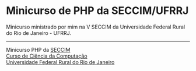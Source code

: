 Minicurso de PHP da SECCIM/UFRRJ 
====================

Minicurso ministrado por mim na V SECCIM da Universidade Federal Rural do Rio de Janeiro - UFRRJ.

----
Minicurso PHP da [SECCIM](http://www.cc.ufrrj.br/seccim)<br>
[Curso de Ciência da Computação](http://www.cc.ufrrj.br)<br>
[Universidade Federal Rural do Rio de Janeiro](http://www.ufrrj.br)
